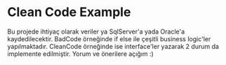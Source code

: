 # Clean Code Example
Bu projede ihtiyaç olarak veriler ya SqlServer'a yada Oracle'a kaydedilecektir. BadCode örneğinde if else ile çeşitli business logic'ler yapılmaktadır. CleanCode örneğinde ise interface'ler yazarak 2 durum da implemente edilmiştir.
Yorum ve önerilere açığım :)
